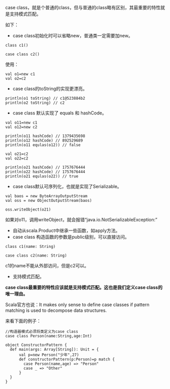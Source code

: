 case class，就是个普通的class，但与普通的class略有区别，其最重要的特性就是支持模式匹配。

如下：

- case class初始化时可以省略new，普通类一定需要加new。
```
class c1()

case class c2()
```
使用：
```
val o1=new c1
val o2=c2
```
- case class的toString的实现更漂亮。
```
println(o1 toString) // c1@523884b2
println(o2 toString) // c2
```
- case class 默认实现了 equals 和 hashCode。
```
val o11=new c1
val o12=new c2

println(o11 hashCode) // 1379435698
println(o12 hashCode) // 892529689
println(o11 equlas(o12)) // false

val o21=c2
val o22=c2

println(o21 hashCode) // 1757676444
println(o22 hashCode) // 1757676444
println(o21 equlas(o22)) // true
```
- case class默认可序列化，也就是实现了Serializable。
```
val baos = new ByteArrayOutputStream
val oss = new ObjectOutputStream(baos)

oss.writeObject(o21)
```
如果对o11，调用writeObject，就会报错“java.io.NotSerializableException:”
- 自动从scala.Product中继承一些函数，如apply方法。
- case class 构造函数的参数是public级别，可以直接访问。
```
class c1(name: String)

case class c2(name: String)
```
c1的name不能从外部访问，但是c2可以。
- 支持模式匹配。

**case class最重要的特性应该就是支持模式匹配。这也是我们定义case class的唯一理由。**

Scala官方也说：It makes only sense to define case classes if pattern matching is used to decompose data structures.

来看下面的例子：
```
//构造器模式必须将类定义为case class
case class Person(name:String,age:Int)

object ConstructorPattern {
  def main(args: Array[String]): Unit = {
      val p=new Person("少年",27)
      def constructorPattern(p:Person)=p match {
        case Person(name,age) => "Person"
        case _ => "Other"
      }
  }
}
```